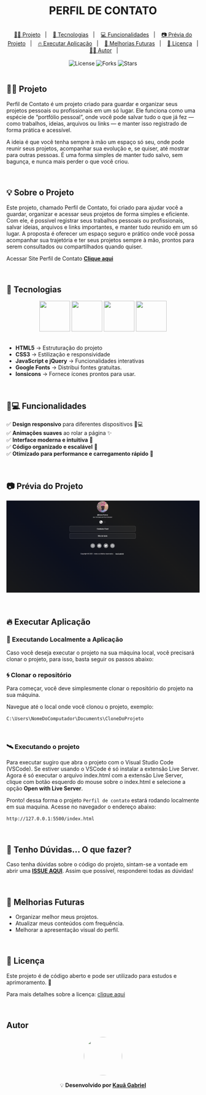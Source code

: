 <h1 align="center"> PERFIL DE CONTATO </h1>

<br>

<div align="center">
  <a href="#-projeto">👨‍💻 Projeto</a>&nbsp;&nbsp;&nbsp;|&nbsp;&nbsp;&nbsp;
  <a href="#-tecnologias">🚀 Tecnologias</a>&nbsp;&nbsp;&nbsp;|&nbsp;&nbsp;&nbsp;
  <a href="#-funcionalidades">💻 Funcionalidades</a>&nbsp;&nbsp;&nbsp;|&nbsp;&nbsp;&nbsp;
  <a href="#-prévia-do-projeto">📷 Prévia do Projeto</a>&nbsp;&nbsp;&nbsp;|&nbsp;&nbsp;&nbsp;
  <a href="#-executar-aplicação">🔥 Executar Aplicação</a>&nbsp;&nbsp;&nbsp;|&nbsp;&nbsp;&nbsp;
  <a href="#-melhorias-futuras">📌 Melhorias Futuras</a>&nbsp;&nbsp;&nbsp;|&nbsp;&nbsp;&nbsp;
  <a href="#-licença">📄 Licença</a>&nbsp;&nbsp;&nbsp;|&nbsp;&nbsp;&nbsp;
  <a href="#-autor">👨‍💻 Autor</a>&nbsp;&nbsp;&nbsp;|&nbsp;&nbsp;&nbsp;
</div>

<br>

<div align="center">
  <img  src="https://img.shields.io/static/v1?label=license&message=MIT&color=15C3D6&labelColor=000000" alt="License">
  <img src="https://img.shields.io/github/forks/kaua-gabriel-franca/cuiabano-food?label=forks&message=MIT&color=15C3D6&labelColor=000000" alt="Forks">
  <img src="https://img.shields.io/github/stars/kaua-gabriel-franca/cuiabano-food?label=stars&message=MIT&color=15C3D6&labelColor=000000" alt="Stars">
</div>

<br>

## 👨‍💻 Projeto

Perfil de Contato é um projeto criado para guardar e organizar seus projetos pessoais ou profissionais em um só lugar. Ele funciona como uma espécie de “portfólio pessoal”, onde você pode salvar tudo o que já fez — como trabalhos, ideias, arquivos ou links — e manter isso registrado de forma prática e acessível.

A ideia é que você tenha sempre à mão um espaço só seu, onde pode reunir seus projetos, acompanhar sua evolução e, se quiser, até mostrar para outras pessoas. É uma forma simples de manter tudo salvo, sem bagunça, e nunca mais perder o que você criou.



<br>

## 💡 Sobre o Projeto
Este projeto, chamado Perfil de Contato, foi criado para ajudar você a guardar, organizar e acessar seus projetos de forma simples e eficiente. Com ele, é possível registrar seus trabalhos pessoais ou profissionais, salvar ideias, arquivos e links importantes, e manter tudo reunido em um só lugar. A proposta é oferecer um espaço seguro e prático onde você possa acompanhar sua trajetória e ter seus projetos sempre à mão, prontos para serem consultados ou compartilhados quando quiser.

Acessar Site Perfil de Contato **[Clique aqui](https://kaua-gabriel-franca.github.io/perfil-contato/)**

<br>

## 🚀 Tecnologias

<div align="center">
  <img src="https://cdn.jsdelivr.net/gh/devicons/devicon@latest/icons/html5/html5-plain-wordmark.svg" width="80px" height="80px"/>
  <img src="https://cdn.jsdelivr.net/gh/devicons/devicon@latest/icons/css3/css3-plain-wordmark.svg" width="80px" height="80px"/>
  <img src="https://cdn.jsdelivr.net/gh/devicons/devicon@latest/icons/javascript/javascript-plain.svg" width="80px" height="80px"/>
  <img src="https://cdn.jsdelivr.net/gh/devicons/devicon@latest/icons/google/google-original.svg" width="80px" height="80px" />
  
</div>  
 
<br>

- **HTML5** → Estruturação do projeto
- **CSS3** → Estilização e responsividade
- **JavaScript e jQuery** → Funcionalidades interativas
- **Google Fonts** → Distribui fontes gratuitas.
- **Ionsicons** → Fornece ícones prontos para usar.


<br>

## 🧩💻 Funcionalidades

✅ **Design responsivo** para diferentes dispositivos 📱💻  
✅ **Animações suaves** ao rolar a página ✨  
✅ **Interface moderna e intuitiva** 🎨  
✅ **Código organizado e escalável** 🔧  
✅ **Otimizado para performance e carregamento rápido** 🚀

<br>

## 📷 Prévia do Projeto

![Preview do projeto](.github/home.png)

<br>

## 🔥 Executar Aplicação

### 🎇 Executando Localmente a Aplicação

Caso você deseja executar o projeto na sua máquina local, você precisará clonar o projeto, para isso, basta seguir os passos abaixo:

### 🌀 Clonar o repositório

Para começar, você deve simplesmente clonar o repositório do projeto na sua máquina.

Navegue até o local onde você clonou o projeto, exemplo:

```sh
C:\Users\NomeDoComputador\Documents\CloneDoProjeto
```

<br>

### 🛰️ Executando o projeto

Para executar sugiro que abra o projeto com o Visual Studio Code (VSCode).
Se estiver usando o VSCode é só instalar a extensão Live Server.
Agora é só executar o arquivo index.html com a extensão Live Server, clique com botão esquerdo do mouse sobre o index.html e selecione a opção **Open with Live Server**.

Pronto! dessa forma o projeto `Perfil de contato` estará rodando localmente em sua maquina. Acesse no navegador o endereço abaixo:

```
http://127.0.0.1:5500/index.html
```

<br>

## 🚩 Tenho Dúvidas... O que fazer?

Caso tenha dúvidas sobre o código do projeto, sintam-se a vontade em abrir uma **[ISSUE AQUI](https://github.com/kaua-gabriel-franca/perfil-contato/issues)**. Assim que possível, responderei todas as dúvidas!

<br>

## 📌 Melhorias Futuras

- Organizar melhor meus projetos.
- Atualizar meus conteúdos com frequência.
- Melhorar a apresentação visual do perfil.

<br>

## 📄 Licença

<p>Este projeto é de código aberto e pode ser utilizado para estudos e aprimoramento. 📜</p>

Para mais detalhes sobre a licença: [clique aqui](.github/LICENSE)

<br>

## Autor

<div align="center"> <img src="https://github.com/kaua-gabriel-franca.png" width="100px" height="100px" style="border-radius: 50%"/>

<br>

💡 **Desenvolvido por [Kauã Gabriel](https://github.com/kaua-gabriel-franca)** </div>
